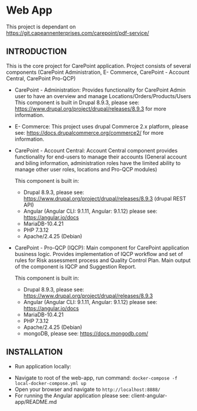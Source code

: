 # Web App

This project is dependant on  https://git.capeannenterprises.com/carepoint/pdf-service/

INTRODUCTION
------------

This is the core project for CarePoint application.
Project consists of several components (CarePoint Administration, E- Commerce, CarePoint - Account Central, CarePoint Pro-QCP)

 * CarePoint - Administration:
   Provides functionality for CarePoint Admin user to have an overview and manage Locations/Orders/Products/Users
   This component is built in Drupal 8.9.3, please see: https://www.drupal.org/project/drupal/releases/8.9.3 for more information.

 * E- Commerce:
   This project uses drupal Commerce 2.x platform, please see: https://docs.drupalcommerce.org/commerce2/ for more information.

 * CarePoint - Account Central:
   Account Central component provides functionality for end-users to manage their accounts (General account and biling information, administration roles 
   have the limited ability to manage other user roles, locations and Pro-QCP modules)

   This component is built in:
    - Drupal 8.9.3, please see: https://www.drupal.org/project/drupal/releases/8.9.3 (drupal REST API)
    - Angular (Angular CLI: 9.1.11, Angular: 9.1.12) please see: https://angular.io/docs
    - MariaDB-10.4.21
    - PHP 7.3.12
    - Apache/2.4.25 (Debian)

 * CarePoint - Pro-QCP (IQCP):
   Main component for CarePoint application business logic.
   Provides implementation of IQCP workflow and set of rules for Risk assessment process and Quality Control Plan.
   Main output of the component is IQCP and Suggestion Report.
   
   This component is built in:
    - Drupal 8.9.3, please see: https://www.drupal.org/project/drupal/releases/8.9.3
    - Angular (Angular CLI: 9.1.11, Angular: 9.1.12) please see: https://angular.io/docs
    - MariaDB-10.4.21
    - PHP 7.3.12
    - Apache/2.4.25 (Debian)
    - mongoDB, please see: https://docs.mongodb.com/

   

INSTALLATION
------------

 * Run application locally: 
  - Navigate to root of the web-app, run command: 
    `docker-compose -f local-docker-compose.yml up`
  - Open your browser and navigate to `http://localhost:8888/`
  - For running the Angular application please see: client-angular-app/README.md


